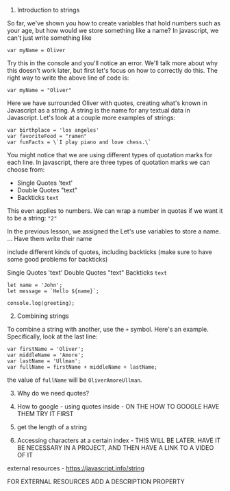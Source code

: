 1. Introduction to strings

So far, we've shown you how to create variables that hold numbers such as your age, but how would we store something like a name? In javascript, we can't just write something like

```
var myName = Oliver
```

Try this in the console and you'll notice an error. We'll talk more about why this doesn't work later, but first let's focus on how to correctly do this. The right way to write the above line of code is:

```
var myName = "Oliver"
```

Here we have surrounded Oliver with quotes, creating what's known in Javascript as a string. A string is the name for any textual data in Javascript. Let's look at a couple more examples of strings:

```
var birthplace = 'los angeles'
var favoriteFood = "ramen"
var funFacts = \`I play piano and love chess.\`
```

You might notice that we are using different types of quotation marks for each line. In javascript, there are three types of quotation marks we can choose from:

- Single Quotes 'text'
- Double Quotes "text"
- Backticks `text`

This even applies to numbers. We can wrap a number in quotes if we want it to be a string: `"2"`

In the previous lesson, we assigned the Let's use variables to store a name. ... Have them write their name

include different kinds of quotes, including backticks (make sure to have some good problems for backticks)

Single Quotes 'text'
Double Quotes "text"
Backticks `text`

```
let name = 'John';
let message = `Hello ${name}`;

console.log(greeting);
```

2. Combining strings

To combine a string with another, use the `+` symbol. Here's an example. Specifically, look at the last line:

```
var firstName = 'Oliver';
var middleName = 'Amore';
var lastName = 'Ullman';
var fullName = firstName + middleName + lastName;
```

the value of `fullName` will be `OliverAmoreUllman`.

3. Why do we need quotes?

4. How to google - using quotes inside - ON THE HOW TO GOOGLE HAVE THEM TRY IT FIRST

5. get the length of a string

6. Accessing characters at a certain index - THIS WILL BE LATER. HAVE IT BE NECESSARY IN A PROJECT, AND THEN HAVE A LINK TO A VIDEO OF IT

external resources - https://javascript.info/string

FOR EXTERNAL RESOURCES ADD A DESCRIPTION PROPERTY

